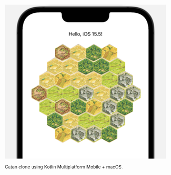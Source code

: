 ![screenshot of catan board on ios](screenshots/ios-board.png "ios board")

Catan clone using Kotlin Multiplatform Mobile + macOS.
